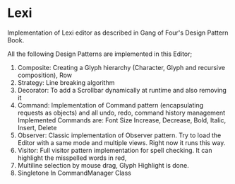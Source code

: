 Lexi
====

Implementation of Lexi editor as described in Gang of Four's Design Pattern Book.

All the following Design Patterns are implemented in this Editor;

1. Composite: Creating a Glyph hierarchy (Character, Glyph and recursive composition), Row
2. Strategy: Line breaking algorithm
3. Decorator: To add a Scrollbar dynamically at runtime and also removing it
4. Command: Implementation of Command pattern (encapsulating requests as objects) and all undo, redo, command history management
   Implemented Commands are: Font Size Increase, Decrease, Bold, Italic, Insert, Delete
5. Observer: Classic implementation of Observer pattern. Try to load the Editor with a same mode and multiple views. Right now it runs this way.
6. Visitor: Full visitor pattern implementation for spell checking. It can highlight the misspelled words in red,
7. Multiline selection by mouse drag, Glyph Highlight is done.
8. Singletone In CommandManager Class




